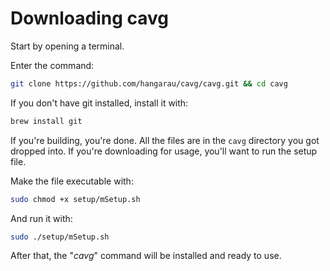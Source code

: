 # Downloading cavg

Start by opening a terminal.

Enter the command:

```bash
git clone https://github.com/hangarau/cavg/cavg.git && cd cavg
```
If you don't have git installed, install it with:

```bash
brew install git
```

If you're building, you're done. All the files are in the `cavg` directory you got dropped into.
If you're downloading for usage, you'll want to run the setup file.

Make the file executable with:
```bash
sudo chmod +x setup/mSetup.sh
```
And run it with:
```bash
sudo ./setup/mSetup.sh
```

After that, the "_cavg_" command will be installed and ready to use.
